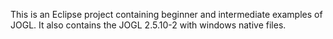 This is an Eclipse project containing beginner and intermediate examples of JOGL. It also contains the JOGL 2.5.10-2 with windows native files.
